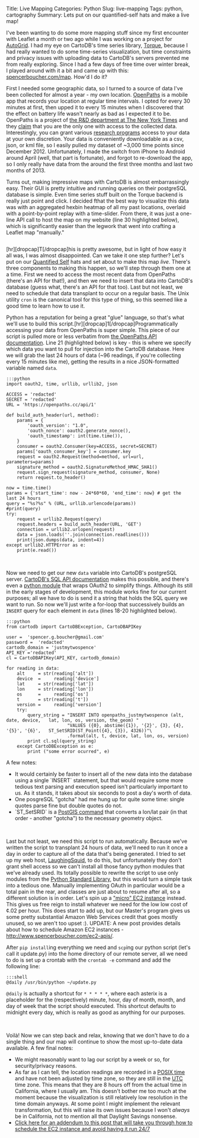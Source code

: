 Title: Live Mapping
Categories: Python
Slug: live-mapping
Tags: python, cartography
Summary: Lets put on our quantified-self hats and make a live map!

I've been wanting to do some more mapping stuff since my first encounter with Leaflet a month or two ago while I was working on a project for <a href="http://auto-grid.com" target="_blank">AutoGrid</a>. I had my eye on CartoDB's time series library, <a href="https://github.com/cartodb/torque" target="_blank">Torque</a>, because I had really wanted to do some time-series visualization, but time constraints and privacy issues with uploading data to CartoDB's servers prevented me from really exploring. Since I had a few days of free time over winter break, I played around with it a bit and came up with this: <a href="http://www.spencerboucher.com/map" target="_blank">spencerboucher.com/map</a>. How'd I do it?

First I needed some geographic data, so I turned to a source of data I've been collected for almost a year - my own location. <a href="http://openpaths.cc" target="_blank">OpenPaths</a> is a mobile app that records your location at regular time intervals. I opted for every 30 minutes at first, then upped it to every 15 minutes when I discovered that the effect on battery life wasn't nearly as bad as I expected it to be. OpenPaths is a project of <a href="http://nytlabs.com/" target="_blank">the R&D department at The New York Times</a> and they <a href="https://openpaths.cc/FAQ" target="_blank">claim</a> that you are the only one with access to the collected data. Interestingly, you can grant various <a href="https://openpaths.cc/projects" target="_blank">research programs</a> access to your data at your own discretion. Your data is conveniently downloadable as a csv, json, or kml file, so I easily pulled my dataset of ~3,000 time points since December 2012. Unfortunately, I made the switch from iPhone to Android around April (well, that part is fortunate), and forgot to re-download the app, so I only really have data from the around the first three months and last two months of 2013.

Turns out, making impressive maps with CartoDB is almost embarrassingly easy. Their GUI is pretty intuitive and running queries on their postgreSQL database is simple. Even time series stuff built on the Torque backend is really just point and click. I decided fthat the best way to visualize this data was with an aggregated hexbin heatmap of all my past locations, overlaid with a point-by-point replay with a time-slider. From there, it was just a one-line API call to host the map on my website (line 30 highlighted below), which is significantly easier than the legwork that went into crafting a Leaflet map "manually."<pre class="lang:xhtml mark:30 decode:true " title="Map source code" data-url="map/index.html" ></pre>[hr][dropcap]T[/dropcap]his is pretty awesome, but in light of how easy it all was, I was almost disappointed. Can we take it one step further?  Let's put on our <a href="http://quantifiedself.com/about/" target="_blank">Quantified Self</a> hats and set about to make this map <em>live</em>. There's three components to making this happen, so we'll step through them one at a time. First we need to access the most recent data from OpenPaths (there's an API for that!), and then we need to insert that data into CartoDB's database (guess what, there's an API for that too). Last but not least, we need to schedule that data transplant to occur on a regular basis. The Unix utility `cron` is the canonical tool for this type of thing, so this seemed like a good time to learn how to use it.

Python has a reputation for being a great "glue" language, so that's what we'll use to build this script.[hr][dropcap]1[/dropcap]Programmatically accessing your data from OpenPaths is super simple. This piece of our script is pulled more or less verbatim from <a href="https://openpaths.cc/api" target="_blank">the OpenPaths API documentation</a>. Line 21 (highlighted below) is key - this is where we specify which data you want to pull for injection into the CartoDB database. Here we will grab the last 24 hours of data (~96 readings, if you're collecting every 15 minutes like me), getting the results in a nice JSON-formatted variable named `data`.

    :::python
    import oauth2, time, urllib, urllib2, json

    ACCESS = 'redacted'
    SECRET = 'redacted'
    URL = 'https://openpaths.cc/api/1'
    
    def build_auth_header(url, method):
        params = {                                            
            'oauth_version': "1.0",
            'oauth_nonce': oauth2.generate_nonce(),
            'oauth_timestamp': int(time.time()),
        }
        consumer = oauth2.Consumer(key=ACCESS, secret=SECRET)
        params['oauth_consumer_key'] = consumer.key 
        request = oauth2.Request(method=method, url=url, parameters=params)    
        signature_method = oauth2.SignatureMethod_HMAC_SHA1()
        request.sign_request(signature_method, consumer, None)
        return request.to_header()
    
    now = time.time()
    params = {'start_time': now - 24*60*60, 'end_time': now} # get the last 24 hours
    query = "%s?%s" % (URL, urllib.urlencode(params))
    #print(query)
    try:
        request = urllib2.Request(query)
        request.headers = build_auth_header(URL, 'GET')
        connection = urllib2.urlopen(request)
        data = json.loads(''.join(connection.readlines()))
        print(json.dumps(data, indent=4))
    except urllib2.HTTPError as e:
        print(e.read())

<br>

Now we need to get our new `data` variable into CartoDB's postgreSQL server. <a href="http://developers.cartodb.com/documentation/sql-api.html" target="_blank">CartoDB's SQL API documentation</a> makes this possible, and there's even a <a href="https://github.com/vizzuality/cartodb-python" target="_blank">python module</a> that wraps OAuth2 to simplify things. Although its still in the early stages of development, this module works fine for our current purposes; all we have to do is send it a string that holds the SQL query we want to run. So now we'll just write a for-loop that successively builds an `INSERT` query for each element in `data` (lines 18-20 highlighted below).

    :::python
    from cartodb import CartoDBException, CartoDBAPIKey

    user =  'spencer.g.boucher@gmail.com'
    password =  'redacted'
    cartodb_domain = 'justmytwospence'
    API_KEY ='redacted'
    cl = CartoDBAPIKey(API_KEY, cartodb_domain)
    
    for reading in data:
        alt     = str(reading['alt'])
        device  =     reading['device']
        lat     = str(reading['lat'])
        lon     = str(reading['lon'])
        os      =     reading['os']
        t       = str(reading['t'])
        version =     reading['version']
        try:
            query_string = "INSERT INTO openpaths_justmytwospence (alt, date, device,   lat, lon, os, version, the_geom) "
                           "VALUES ({0}, abstime({1}), '{2}', {3}, {4}, '{5}', '{6}',   ST_SetSRID(ST_Point({4}, {3}), 4326))"\
                           .format(alt, t, device, lat, lon, os, version)
            print cl.sql(query_string)
        except CartoDBException as e:
            print ("some error ocurred", e)

A few notes:
<ul>
<li>It would certainly be faster to insert all of the new data into the database using a single `INSERT` statement, but that would require some more tedious text parsing and execution speed isn't particularly important to us. As it stands, it takes about six seconds to post a day's worth of data.</li>
<li>One posgreSQL "gotcha" had me hung up for quite some time: single quotes parse fine but double quotes do not.</li>
<li>`ST_SetSRID` is a <a href="http://postgis.org/docs/ST_SetSRID.html">PostGIS command</a> that converts a lon/lat pair (in that order - another "gotcha") to the necessary geometry object.</li>
</ul>

<br>

Last but not least, we need this script to run automatically. Because we've written the script to transplant 24 hours of data, we'll need to run it once a day in order to capture all of the data that's being generated. I tried to set up my web host, <a href="https://laughingsquid.us/" target="_blank">LaughingSquid</a>, to do this, but unfortunately they don't grant shell access so we can't install all those fancy python modules that we've already used. Its totally possible to rewrite the script to use only modules from the <a href="http://docs.python.org/2/library/" target="_blank">Python Standard Library</a>, but this would turn a simple task into a tedious one. Manually implementing OAuth in particular would be a total pain in the rear, and classes are just about to resume after all, so a different solution is in order. Let's spin up a <a href="http://aws.amazon.com/" target="_blank">"micro" EC2 instance</a> instead. This gives us free reign to install whatever we need for the low low cost of ¢.02 per hour. This does start to add up, but our Master's program gives us some pretty substantial Amazon Web Services credit that goes mostly unused, so we aren't too upset :). UPDATE: A new post provides details about how to schedule Amazon EC2 instances - <a href="http://www.spencerboucher.com/ec2-apis/">http://www.spencerboucher.com/ec2-apis/</a>.

After `pip install`ing everything we need and `scp`ing our python script (let's call it update.py) into the home directory of our remote server, all we need to do is set up a crontab with the `crontab -e` command and add the following line:

    :::shell
    @daily /usr/bin/python ~/update.py

`@daily` is actually a shortcut for `* * * * *`, where each asterix is a placeholder for the (respectively) minute, hour, day of month, month, and day of week that the script should executed. This shortcut defaults to midnight every day, which is really as good as anything for our purposes.

<br>

Voilà! Now we can step back and relax, knowing that we don't have to do a single thing and our map will continue to show the most up-to-date data available. A few final notes:
<ul>
<li>We might reasonably want to lag our script by a week or so, for security/privacy reasons.</li>
<li>As far as I can tell, the location readings are recorded in a <a href="http://en.wikipedia.org/wiki/Unix_time" target="_blank">POSIX time</a> and have not been adjusted by time zone, so they are still in the <a href="http://en.wikipedia.org/wiki/Coordinated_Universal_Time" target="_blank">UTC</a> time zone. This means that they are 8 hours off from the actual time in California, where I usually am. This doesn't bother me too much at the moment because the visualization is still relatively low resolution in the time domain anyways. At some point I might implement the relevant transformation, but this will raise its own issues because I won't <em>always</em> be in California, not to mention all that Daylight Savings nonsense.</li>
<li><a href="http://www.spencerboucher.com/ec2-apis/" title="Scheduling tasks in the cloud with EC2 APIs">Click here for an addendum to this post that will take you through how to schedule the EC2 instance and avoid having it run 24/7</a></li>
</ul>